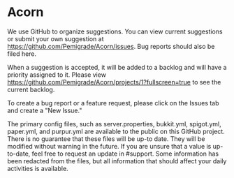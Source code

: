 # Acorn
We use GitHub to organize suggestions. You can view current suggestions or submit your own suggestion at https://github.com/Pemigrade/Acorn/issues. Bug reports should also be filed here.

When a suggestion is accepted, it will be added to a backlog and will have a priority assigned to it. Please view https://github.com/Pemigrade/Acorn/projects/1?fullscreen=true to see the current backlog.

To create a bug report or a feature request, please click on the Issues tab and create a "New Issue."


The primary config files, such as server.properties, bukkit.yml, spigot.yml, paper.yml, and purpur.yml are available to the public on this GitHub project. There is no guarantee that these files will be up-to date. They will be modified without warning in the future. If you are unsure that a value is up-to-date, feel free to request an update in #support. Some information has been redacted from the files, but all information that should affect your daily activities is available.
